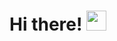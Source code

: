 <!--
**niksyarul/niksyarul** is a ✨ _special_ ✨ repository because its `README.md` (this file) appears on your GitHub profile.
-->


# Hi there! <img src='https://github.githubassets.com/images/mona-whisper.gif' height="32"></img>
